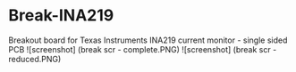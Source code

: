 Break-INA219
============

Breakout board for Texas Instruments INA219 current monitor - single sided PCB
![screenshot] (break scr - complete.PNG)
![screenshot] (break scr - reduced.PNG)
